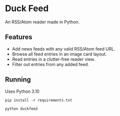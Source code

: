 # Duck Feed

An RSS/Atom reader made in Python.

## Features
 - Add news feeds with any valid RSS/Atom feed URL.
 - Browse all feed entries in an image card layout.
 - Read entries in a clutter-free reader view.
 - Filter out entries from any added feed.

## Running
Uses Python 3.10

`pip install -r requirements.txt`

`python duckfeed`

